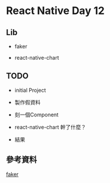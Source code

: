 # React Native Day 12

## Lib

- faker

- react-native-chart

## TODO

- initial Project

- 製作假資料

- 刻一個Component

- react-native-chart 幹了什麼？

- 結果

## 參考資料

[faker](https://github.com/stympy/faker)

